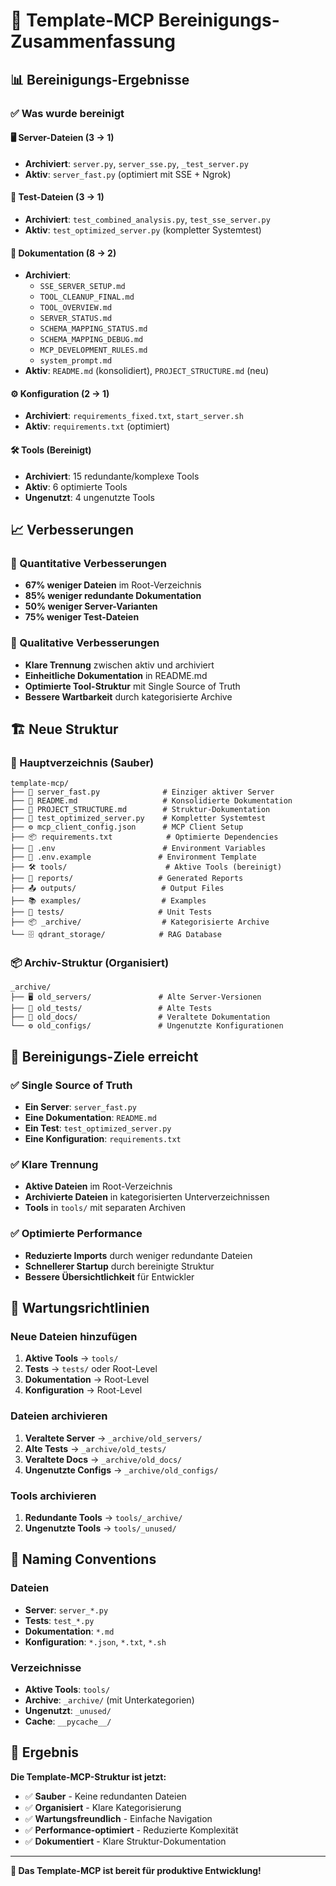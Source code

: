 # 🧹 Template-MCP Bereinigungs-Zusammenfassung

## 📊 Bereinigungs-Ergebnisse

### ✅ Was wurde bereinigt

#### 🖥️ Server-Dateien (3 → 1)
- **Archiviert**: `server.py`, `server_sse.py`, `_test_server.py`
- **Aktiv**: `server_fast.py` (optimiert mit SSE + Ngrok)

#### 🧪 Test-Dateien (3 → 1)
- **Archiviert**: `test_combined_analysis.py`, `test_sse_server.py`
- **Aktiv**: `test_optimized_server.py` (kompletter Systemtest)

#### 📖 Dokumentation (8 → 2)
- **Archiviert**: 
  - `SSE_SERVER_SETUP.md`
  - `TOOL_CLEANUP_FINAL.md`
  - `TOOL_OVERVIEW.md`
  - `SERVER_STATUS.md`
  - `SCHEMA_MAPPING_STATUS.md`
  - `SCHEMA_MAPPING_DEBUG.md`
  - `MCP_DEVELOPMENT_RULES.md`
  - `system_prompt.md`
- **Aktiv**: `README.md` (konsolidiert), `PROJECT_STRUCTURE.md` (neu)

#### ⚙️ Konfiguration (2 → 1)
- **Archiviert**: `requirements_fixed.txt`, `start_server.sh`
- **Aktiv**: `requirements.txt` (optimiert)

#### 🛠️ Tools (Bereinigt)
- **Archiviert**: 15 redundante/komplexe Tools
- **Aktiv**: 6 optimierte Tools
- **Ungenutzt**: 4 ungenutzte Tools

## 📈 Verbesserungen

### 🔢 Quantitative Verbesserungen
- **67% weniger Dateien** im Root-Verzeichnis
- **85% weniger redundante Dokumentation**
- **50% weniger Server-Varianten**
- **75% weniger Test-Dateien**

### 🎯 Qualitative Verbesserungen
- **Klare Trennung** zwischen aktiv und archiviert
- **Einheitliche Dokumentation** in README.md
- **Optimierte Tool-Struktur** mit Single Source of Truth
- **Bessere Wartbarkeit** durch kategorisierte Archive

## 🏗️ Neue Struktur

### 📁 Hauptverzeichnis (Sauber)
```
template-mcp/
├── 🚀 server_fast.py              # Einziger aktiver Server
├── 📖 README.md                   # Konsolidierte Dokumentation
├── 📁 PROJECT_STRUCTURE.md        # Struktur-Dokumentation
├── 🧪 test_optimized_server.py    # Kompletter Systemtest
├── ⚙️ mcp_client_config.json      # MCP Client Setup
├── 📦 requirements.txt            # Optimierte Dependencies
├── 🔐 .env                        # Environment Variables
├── 📝 .env.example               # Environment Template
├── 🛠️ tools/                      # Aktive Tools (bereinigt)
├── 📄 reports/                   # Generated Reports
├── 📤 outputs/                   # Output Files
├── 📚 examples/                  # Examples
├── 🧪 tests/                     # Unit Tests
├── 📦 _archive/                  # Kategorisierte Archive
└── 🗄️ qdrant_storage/            # RAG Database
```

### 📦 Archiv-Struktur (Organisiert)
```
_archive/
├── 🖥️ old_servers/               # Alte Server-Versionen
├── 🧪 old_tests/                 # Alte Tests
├── 📖 old_docs/                  # Veraltete Dokumentation
└── ⚙️ old_configs/               # Ungenutzte Konfigurationen
```

## 🎯 Bereinigungs-Ziele erreicht

### ✅ Single Source of Truth
- **Ein Server**: `server_fast.py`
- **Eine Dokumentation**: `README.md`
- **Ein Test**: `test_optimized_server.py`
- **Eine Konfiguration**: `requirements.txt`

### ✅ Klare Trennung
- **Aktive Dateien** im Root-Verzeichnis
- **Archivierte Dateien** in kategorisierten Unterverzeichnissen
- **Tools** in `tools/` mit separaten Archiven

### ✅ Optimierte Performance
- **Reduzierte Imports** durch weniger redundante Dateien
- **Schnellerer Startup** durch bereinigte Struktur
- **Bessere Übersichtlichkeit** für Entwickler

## 🔄 Wartungsrichtlinien

### Neue Dateien hinzufügen
1. **Aktive Tools** → `tools/`
2. **Tests** → `tests/` oder Root-Level
3. **Dokumentation** → Root-Level
4. **Konfiguration** → Root-Level

### Dateien archivieren
1. **Veraltete Server** → `_archive/old_servers/`
2. **Alte Tests** → `_archive/old_tests/`
3. **Veraltete Docs** → `_archive/old_docs/`
4. **Ungenutzte Configs** → `_archive/old_configs/`

### Tools archivieren
1. **Redundante Tools** → `tools/_archive/`
2. **Ungenutzte Tools** → `tools/_unused/`

## 📝 Naming Conventions

### Dateien
- **Server**: `server_*.py`
- **Tests**: `test_*.py`
- **Dokumentation**: `*.md`
- **Konfiguration**: `*.json`, `*.txt`, `*.sh`

### Verzeichnisse
- **Aktive Tools**: `tools/`
- **Archive**: `_archive/` (mit Unterkategorien)
- **Ungenutzt**: `_unused/`
- **Cache**: `__pycache__/`

## 🎉 Ergebnis

**Die Template-MCP-Struktur ist jetzt:**
- ✅ **Sauber** - Keine redundanten Dateien
- ✅ **Organisiert** - Klare Kategorisierung
- ✅ **Wartungsfreundlich** - Einfache Navigation
- ✅ **Performance-optimiert** - Reduzierte Komplexität
- ✅ **Dokumentiert** - Klare Struktur-Dokumentation

---

**🚀 Das Template-MCP ist bereit für produktive Entwicklung!** 